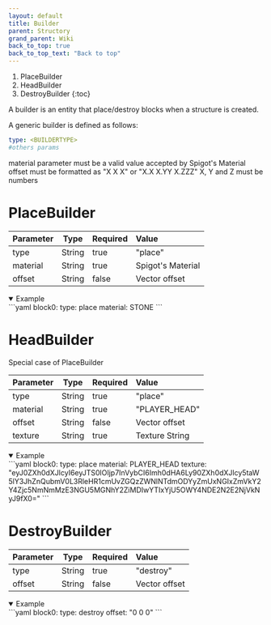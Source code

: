 ```yaml
---
layout: default
title: Builder
parent: Structory
grand_parent: Wiki
back_to_top: true
back_to_top_text: "Back to top"
---
```


1. PlaceBuilder
2. HeadBuilder
3. DestroyBuilder
{:toc}

A builder is an entity that place/destroy blocks when a structure is created.

A generic builder is defined as follows:

```yaml
type: <BUILDERTYPE>
#others params
```

material parameter must be a valid value accepted by Spigot's Material
offset must be formatted as "X X X"  or "X.X X.YY X.ZZZ" X, Y and Z must be numbers


# PlaceBuilder


| Parameter | Type   | Required | Value              |
|:----------|--------|----------|:-------------------|
| type      | String | true     | "place"            |
| material  | String | true     | Spigot's Material  |
| offset    | String | false    | Vector offset      |

<details open markdown="block">
<summary>
    Example
</summary>
```yaml
block0:
    type: place
    material: STONE
```
</details>

# HeadBuilder

Special case of PlaceBuilder

| Parameter | Type   | Required | Value          |
|:----------|--------|----------|:---------------|
| type      | String | true     | "place"        |
| material  | String | true     | "PLAYER_HEAD"  |
| offset    | String | false    | Vector offset  |
| texture   | String | true     | Texture String |

<details open markdown="block">
<summary>
    Example
</summary>
```yaml
block0:
    type: place
    material: PLAYER_HEAD
    texture: "eyJ0ZXh0dXJlcyI6eyJTS0lOIjp7InVybCI6Imh0dHA6Ly90ZXh0dXJlcy5taW5lY3JhZnQubmV0L3RleHR1cmUvZGQzZWNlNTdmODYyZmUxNGIxZmVkY2Y4Zjc5NmNmMzE3NGU5MGNhY2ZiMDIwYTIxYjU5OWY4NDE2N2E2NjVkNyJ9fX0="
```
</details>

# DestroyBuilder

| Parameter | Type   | Required | Value          |
|:----------|--------|----------|:---------------|
| type      | String | true     | "destroy"      |
| offset    | String | false    | Vector offset  |

<details open markdown="block">
<summary>
    Example
</summary>
```yaml
block0:
    type: destroy
    offset: "0 0 0"
```
</details>
